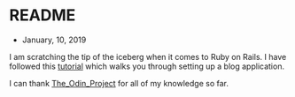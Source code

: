 # README

* January, 10, 2019

I am scratching the tip of the iceberg when it comes to Ruby on Rails. I have followed this [tutorial](https://guides.rubyonrails.org/getting_started.html) which walks you through setting up a blog application. 

I can thank [The_Odin_Project](https://www.theodinproject.com/) for all of my knowledge so far. 